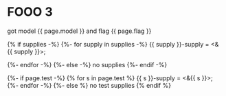 # FOOO 3

got model {{ page.model }} and flag {{ page.flag }}

{% if supplies -%}
{%- for supply in supplies -%}
    {{ supply }}-supply = <&{{ supply }}>;

{%- endfor -%}
{%- else -%}
no supplies
{%- endif -%}

{%- if page.test -%}
{% for s in page.test %}
    {{ s }}-supply = <&{{ s }}>;
{%- endfor -%}
{%- else %}
no test supplies
{% endif %}
